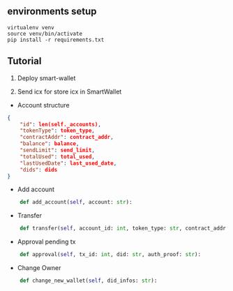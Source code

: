 ## environments setup
```
virtualenv venv
source venv/bin/activate
pip install -r requirements.txt
```



## Tutorial

 1. Deploy smart-wallet

 2. Send icx for store icx in SmartWallet

* Account structure
```json
{
    "id": len(self._accounts),
    "tokenType": token_type,
    "contractAddr": contract_addr,
    "balance": balance,
    "sendLimit": send_limit,
    "totalUsed": total_used,
    "lastUsedDate": last_used_date,
    "dids": dids
}

``` 

* Add account 

```python
    def add_account(self, account: str):
``` 

* Transfer
```python
    def transfer(self, account_id: int, token_type: str, contract_addr: str, to: str, amount: int):

```

* Approval pending tx 
```python
    def approval(self, tx_id: int, did: str, auth_proof: str):
```

* Change Owner
```python
    def change_new_wallet(self, did_infos: str):
```